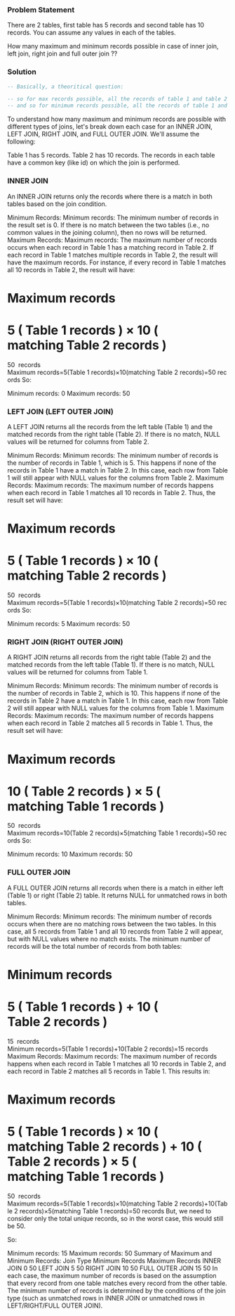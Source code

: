 ### Problem Statement

There are 2 tables, first table has 5 records and second table has 10 records. You can assume any values in each of the tables. 

How many maximum and minimum records possible in case of inner join, left join, right join and full outer join ??



### Solution

```sql
-- Basically, a theoritical question: 

-- so for max records possible, all the records of table 1 and table 2 should be the same. 
-- and so for minimum records possible, all the records of table 1 and table 2 should be different.
```








To understand how many maximum and minimum records are possible with different types of joins, let's break down each case for an INNER JOIN, LEFT JOIN, RIGHT JOIN, and FULL OUTER JOIN. We'll assume the following:

Table 1 has 5 records.
Table 2 has 10 records.
The records in each table have a common key (like id) on which the join is performed.

### INNER JOIN
An INNER JOIN returns only the records where there is a match in both tables based on the join condition.

Minimum Records:
Minimum records: The minimum number of records in the result set is 0. If there is no match between the two tables (i.e., no common values in the joining column), then no rows will be returned.
Maximum Records:
Maximum records: The maximum number of records occurs when each record in Table 1 has a matching record in Table 2. If each record in Table 1 matches multiple records in Table 2, the result will have the maximum records. For instance, if every record in Table 1 matches all 10 records in Table 2, the result will have:

Maximum records
=
5
(
Table 1 records
)
×
10
(
matching Table 2 records
)
=
50
 records
Maximum records=5(Table 1 records)×10(matching Table 2 records)=50 records
So:

Minimum records: 0
Maximum records: 50
### LEFT JOIN (LEFT OUTER JOIN)
A LEFT JOIN returns all the records from the left table (Table 1) and the matched records from the right table (Table 2). If there is no match, NULL values will be returned for columns from Table 2.

Minimum Records:
Minimum records: The minimum number of records is the number of records in Table 1, which is 5. This happens if none of the records in Table 1 have a match in Table 2. In this case, each row from Table 1 will still appear with NULL values for the columns from Table 2.
Maximum Records:
Maximum records: The maximum number of records happens when each record in Table 1 matches all 10 records in Table 2. Thus, the result set will have:

Maximum records
=
5
(
Table 1 records
)
×
10
(
matching Table 2 records
)
=
50
 records
Maximum records=5(Table 1 records)×10(matching Table 2 records)=50 records
So:

Minimum records: 5
Maximum records: 50
### RIGHT JOIN (RIGHT OUTER JOIN)
A RIGHT JOIN returns all records from the right table (Table 2) and the matched records from the left table (Table 1). If there is no match, NULL values will be returned for columns from Table 1.

Minimum Records:
Minimum records: The minimum number of records is the number of records in Table 2, which is 10. This happens if none of the records in Table 2 have a match in Table 1. In this case, each row from Table 2 will still appear with NULL values for the columns from Table 1.
Maximum Records:
Maximum records: The maximum number of records happens when each record in Table 2 matches all 5 records in Table 1. Thus, the result set will have:

Maximum records
=
10
(
Table 2 records
)
×
5
(
matching Table 1 records
)
=
50
 records
Maximum records=10(Table 2 records)×5(matching Table 1 records)=50 records
So:

Minimum records: 10
Maximum records: 50

### FULL OUTER JOIN
A FULL OUTER JOIN returns all records when there is a match in either left (Table 1) or right (Table 2) table. It returns NULL for unmatched rows in both tables.

Minimum Records:
Minimum records: The minimum number of records occurs when there are no matching rows between the two tables. In this case, all 5 records from Table 1 and all 10 records from Table 2 will appear, but with NULL values where no match exists. The minimum number of records will be the total number of records from both tables:

Minimum records
=
5
(
Table 1 records
)
+
10
(
Table 2 records
)
=
15
 records
Minimum records=5(Table 1 records)+10(Table 2 records)=15 records
Maximum Records:
Maximum records: The maximum number of records happens when each record in Table 1 matches all 10 records in Table 2, and each record in Table 2 matches all 5 records in Table 1. This results in:

Maximum records
=
5
(
Table 1 records
)
×
10
(
matching Table 2 records
)
+
10
(
Table 2 records
)
×
5
(
matching Table 1 records
)
=
50
 records
Maximum records=5(Table 1 records)×10(matching Table 2 records)+10(Table 2 records)×5(matching Table 1 records)=50 records
But, we need to consider only the total unique records, so in the worst case, this would still be 50.

So:

Minimum records: 15
Maximum records: 50
Summary of Maximum and Minimum Records:
Join Type	Minimum Records	Maximum Records
INNER JOIN	0	50
LEFT JOIN	5	50
RIGHT JOIN	10	50
FULL OUTER JOIN	15	50
In each case, the maximum number of records is based on the assumption that every record from one table matches every record from the other table. The minimum number of records is determined by the conditions of the join type (such as unmatched rows in INNER JOIN or unmatched rows in LEFT/RIGHT/FULL OUTER JOIN).